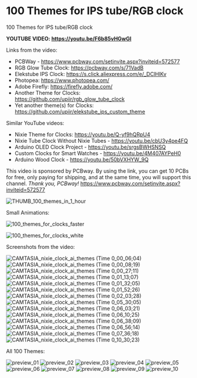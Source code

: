 # 100 Themes for IPS tube/RGB clock
100 Themes for IPS tube/RGB clock


**YOUTUBE VIDEO: https://youtu.be/F6b85vHGwGI**


Links from the video:
- PCBWay - https://www.pcbway.com/setinvite.aspx?inviteid=572577
- RGB Glow Tube Clock: https://pcbway.com/s/71VadB
- Elekstube IPS Clock: https://s.click.aliexpress.com/e/_DClHlKv
- Photopea: https://www.photopea.com/
- Adobe Firefly: https://firefly.adobe.com/
- Another Theme for Clocks: https://github.com/upiir/rgb_glow_tube_clock
- Yet another theme(s) for Clocks: https://github.com/upiir/elekstube_ips_custom_theme

Similar YouTube videos:
- Nixie Theme for Clocks: https://youtu.be/Q-yf9hQRpU4
- Nixie Tube Clock Without Nixie Tubes - https://youtu.be/cbU3y4pe4FQ
- Arduino OLED Clock Project - https://youtu.be/srgsBWHSNSQ
- Custom Clocks for Smart Watches - https://youtu.be/4M407AYPeH0
- Arduino Wood Clock - https://youtu.be/50bVXHYW_9Q


This video is sponsored by PCBway. By using the link, you can get 10 PCBs for free, only paying for shipping, and at the same time, you will support this channel. _Thank you, PCBway!_ https://www.pcbway.com/setinvite.aspx?inviteid=572577


![THUMB_100_themes_in_1_hour](https://github.com/upiir/ips_clock_100x_themes/assets/117754156/3c4748f6-eaae-47d6-8866-086df3aad2b2)


Small Animations:


![100_themes_for_clocks_faster](https://github.com/upiir/ips_clock_100x_themes/assets/117754156/c43be2b6-282e-4e14-b6b6-20a180990ecc)


![100_themes_for_clocks_white](https://github.com/upiir/ips_clock_100x_themes/assets/117754156/7a173d2e-3313-462e-bc72-dd615f5b6076)




Screenshots from the video:

![CAMTASIA_nixie_clock_ai_themes (Time 0_00_06;04)](https://github.com/upiir/ips_clock_100x_themes/assets/117754156/9377002c-32f8-4fdc-b55b-e77324ec5765)
![CAMTASIA_nixie_clock_ai_themes (Time 0_00_08;19)](https://github.com/upiir/ips_clock_100x_themes/assets/117754156/e2df0e65-4b3f-474b-9962-d6a3a485f05d)
![CAMTASIA_nixie_clock_ai_themes (Time 0_00_27;11)](https://github.com/upiir/ips_clock_100x_themes/assets/117754156/87ba6368-59f4-4596-94d6-8b02fc954d4b)
![CAMTASIA_nixie_clock_ai_themes (Time 0_01_13;07)](https://github.com/upiir/ips_clock_100x_themes/assets/117754156/ea6e304d-1df5-4605-91da-88a810e0ae5c)
![CAMTASIA_nixie_clock_ai_themes (Time 0_01_32;05)](https://github.com/upiir/ips_clock_100x_themes/assets/117754156/a5395987-b158-4964-b6eb-b1fec792dfa0)
![CAMTASIA_nixie_clock_ai_themes (Time 0_01_52;26)](https://github.com/upiir/ips_clock_100x_themes/assets/117754156/107fef04-58dc-4e62-a1f6-61926718c68e)
![CAMTASIA_nixie_clock_ai_themes (Time 0_02_03;28)](https://github.com/upiir/ips_clock_100x_themes/assets/117754156/6ce6b598-6229-412d-a62a-75ea7bcab156)
![CAMTASIA_nixie_clock_ai_themes (Time 0_05_30;05)](https://github.com/upiir/ips_clock_100x_themes/assets/117754156/81cd3459-292f-4aa9-919e-e5b258c7bbbd)
![CAMTASIA_nixie_clock_ai_themes (Time 0_06_03;21)](https://github.com/upiir/ips_clock_100x_themes/assets/117754156/f0d9612d-5f15-41e9-a9cc-c941f5097a3c)
![CAMTASIA_nixie_clock_ai_themes (Time 0_06_10;25)](https://github.com/upiir/ips_clock_100x_themes/assets/117754156/8b1b6945-59e9-46a4-a435-b5dffad5d033)
![CAMTASIA_nixie_clock_ai_themes (Time 0_06_38;09)](https://github.com/upiir/ips_clock_100x_themes/assets/117754156/7a01aeaa-5c61-4942-9ad2-a6073fe11309)
![CAMTASIA_nixie_clock_ai_themes (Time 0_06_56;14)](https://github.com/upiir/ips_clock_100x_themes/assets/117754156/66af6b4a-cb2e-4940-b48d-bec18f28fbf6)
![CAMTASIA_nixie_clock_ai_themes (Time 0_07_36;18)](https://github.com/upiir/ips_clock_100x_themes/assets/117754156/da2b1737-0b53-418c-b5a6-4262109f37e6)
![CAMTASIA_nixie_clock_ai_themes (Time 0_10_30;23)](https://github.com/upiir/ips_clock_100x_themes/assets/117754156/aad2ea0b-e897-4faf-9634-3403adea3048)



All 100 Themes:



![preview_01](https://github.com/upiir/ips_clock_100x_themes/assets/117754156/f591c91e-d429-4e79-99e9-ba8a420dac62)
![preview_02](https://github.com/upiir/ips_clock_100x_themes/assets/117754156/734745cf-3e1e-4f98-ad46-2c8c320012b8)
![preview_03](https://github.com/upiir/ips_clock_100x_themes/assets/117754156/c37811b7-6f00-424a-897e-f9f8cd295d81)
![preview_04](https://github.com/upiir/ips_clock_100x_themes/assets/117754156/169f284f-c992-46b5-bfd5-e5131215ca6e)
![preview_05](https://github.com/upiir/ips_clock_100x_themes/assets/117754156/cdf790a1-a4f6-44c6-bc78-268c430bec6f)
![preview_06](https://github.com/upiir/ips_clock_100x_themes/assets/117754156/eb7a2f84-8912-44b0-8016-6903538cdee1)
![preview_07](https://github.com/upiir/ips_clock_100x_themes/assets/117754156/6081ca18-9455-4254-bd31-70d4dd22fdf4)
![preview_08](https://github.com/upiir/ips_clock_100x_themes/assets/117754156/9aa97d5e-6e34-4b50-8915-802087e3393f)
![preview_09](https://github.com/upiir/ips_clock_100x_themes/assets/117754156/66d2f6d8-6c75-43c5-b262-c8f36fc63c75)
![preview_10](https://github.com/upiir/ips_clock_100x_themes/assets/117754156/c51ef2b4-2bbf-4f2b-b9c1-509ee9f1de0a)








